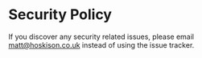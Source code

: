 # Security Policy

If you discover any security related issues, please email matt@hoskison.co.uk instead of using the issue tracker.
